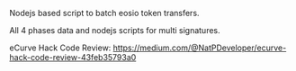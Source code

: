 Nodejs based script to batch eosio token transfers.

All 4 phases data and nodejs scripts for multi signatures.

eCurve Hack Code Review: https://medium.com/@NatPDeveloper/ecurve-hack-code-review-43feb35793a0